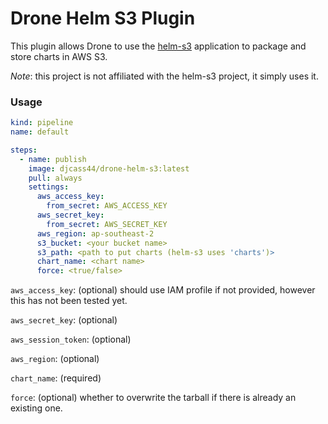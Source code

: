 # Drone Helm S3 Plugin

This plugin allows Drone to use the [helm-s3](https://github.com/hypnoglow/helm-s3) application to package and store charts in AWS S3.

*Note*: this project is not affiliated with the helm-s3 project, it simply uses it.

### Usage

```yaml
kind: pipeline
name: default

steps:
  - name: publish
    image: djcass44/drone-helm-s3:latest
    pull: always
    settings:
      aws_access_key:
        from_secret: AWS_ACCESS_KEY
      aws_secret_key:
        from_secret: AWS_SECRET_KEY
      aws_region: ap-southeast-2
      s3_bucket: <your bucket name>
      s3_path: <path to put charts (helm-s3 uses 'charts')>
      chart_name: <chart name>
      force: <true/false>
```

`aws_access_key`: (optional) should use IAM profile if not provided, however this has not been tested yet.

`aws_secret_key`: (optional)

`aws_session_token`: (optional)

`aws_region`: (optional)

`chart_name`: (required)

`force`: (optional) whether to overwrite the tarball if there is already an existing one.